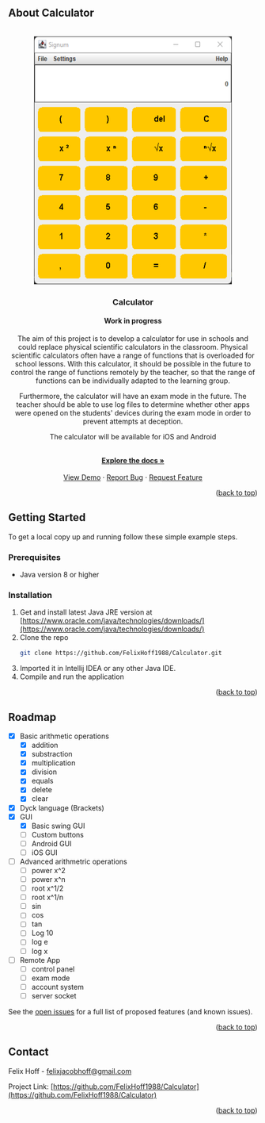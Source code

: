 ## About Calculator

<!-- PROJECT LOGO -->
<br />
<div align="center">
  <a href="https://github.com/FelixHoff1988/Calculator">
    <img src="images/logo.png" alt="Logo" width="400" height="500">
  </a>

<h3 align="center">Calculator</h3>
<h4 align="center">Work in progress</h4>
  <p align="center">
    The aim of this project is to develop a calculator for use in schools and could replace physical scientific calculators in the classroom. Physical scientific calculators often have a range of functions that is overloaded for school lessons. With this calculator, it should be possible in the future to control the range of functions remotely by the teacher, so that the range of functions can be individually adapted to the learning group.

Furthermore, the calculator will have an exam mode in the future. The teacher should be able to use log files to determine whether other apps were opened on the students' devices during the exam mode in order to prevent attempts at deception.

The calculator will be available for iOS and Android 

</p>
    <br />
    <a href="https://github.com/FelixHoff1988/Calculator"><strong>Explore the docs »</strong></a>
    <br />
    <br />
    <a href="https://github.com/FelixHoff1988/Calculator">View Demo</a>
    ·
    <a href="https://github.com/FelixHoff1988/Calculator/issues">Report Bug</a>
    ·
    <a href="https://github.com/FelixHoff1988/Calculator/issues">Request Feature</a>
  </p>
</div>

<p align="right">(<a href="#top">back to top</a>)</p>

<!-- GETTING STARTED -->
## Getting Started

To get a local copy up and running follow these simple example steps.

### Prerequisites

* Java version 8 or higher

### Installation

1. Get and install latest Java JRE version at [https://www.oracle.com/java/technologies/downloads/](https://www.oracle.com/java/technologies/downloads/)
2. Clone the repo
   ```sh
   git clone https://github.com/FelixHoff1988/Calculator.git
   ```
3. Imported it in Intellij IDEA or any other Java IDE.
4. Compile and run the application

<p align="right">(<a href="#top">back to top</a>)</p>

<!-- ROADMAP -->
## Roadmap

- [x] Basic arithmetic operations
    - [x] addition
    - [x] substraction
    - [x] multiplication
    - [x] division
    - [x] equals
    - [x] delete
    - [x] clear
- [x] Dyck language (Brackets)
- [x] GUI
    - [x] Basic swing GUI
    - [ ] Custom buttons
    - [ ] Android GUI
    - [ ] iOS GUI
 - [ ] Advanced arithmetric operations
    - [ ] power x^2
    - [ ] power x^n
    - [ ] root x^1/2
    - [ ] root x^1/n
    - [ ] sin
    - [ ] cos
    - [ ] tan
    - [ ] Log 10
    - [ ] log e
    - [ ] log x
 - [ ] Remote App
    - [ ] control panel
    - [ ] exam mode
    - [ ] account system
    - [ ] server socket

See the [open issues](https://github.com/FelixHoff1988/Calculator/issues) for a full list of proposed features (and known issues).

<p align="right">(<a href="#top">back to top</a>)</p>

<!-- CONTACT -->
## Contact

Felix Hoff - felixjacobhoff@gmail.com

Project Link: [https://github.com/FelixHoff1988/Calculator](https://github.com/FelixHoff1988/Calculator)

<p align="right">(<a href="#top">back to top</a>)</p>
